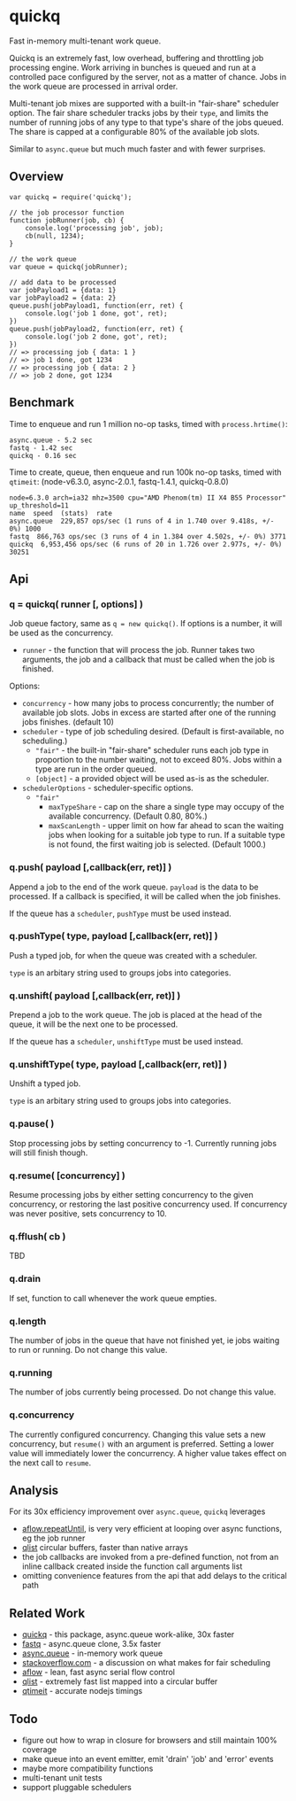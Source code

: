 quickq
======

Fast in-memory multi-tenant work queue.

Quickq is an extremely fast, low overhead, buffering and throttling job processing
engine.  Work arriving in bunches is queued and run at a controlled pace configured
by the server, not as a matter of chance.  Jobs in the work queue are processed in
arrival order.

Multi-tenant job mixes are supported with a built-in "fair-share" scheduler option.
The fair share scheduler tracks jobs by their `type`, and limits the number of running
jobs of any type to that type's share of the jobs queued.  The share is capped
at a configurable 80% of the available job slots.

Similar to `async.queue` but much much faster and with fewer surprises.


Overview
--------

    var quickq = require('quickq');

    // the job processor function
    function jobRunner(job, cb) {
        console.log('processing job', job);
        cb(null, 1234);
    }

    // the work queue
    var queue = quickq(jobRunner);

    // add data to be processed
    var jobPayload1 = {data: 1}
    var jobPayload2 = {data: 2}
    queue.push(jobPayload1, function(err, ret) {
        console.log('job 1 done, got', ret);
    })
    queue.push(jobPayload2, function(err, ret) {
        console.log('job 2 done, got', ret);
    })
    // => processing job { data: 1 }
    // => job 1 done, got 1234
    // => processing job { data: 2 }
    // => job 2 done, got 1234


Benchmark
---------

Time to enqueue and run 1 million no-op tasks, timed with `process.hrtime()`:

    async.queue - 5.2 sec
    fastq - 1.42 sec
    quickq - 0.16 sec

Time to create, queue, then enqueue and run 100k no-op tasks, timed with `qtimeit`:
(node-v6.3.0, async-2.0.1, fastq-1.4.1, quickq-0.8.0)

    node=6.3.0 arch=ia32 mhz=3500 cpu="AMD Phenom(tm) II X4 B55 Processor" up_threshold=11
    name  speed  (stats)  rate
    async.queue  229,857 ops/sec (1 runs of 4 in 1.740 over 9.418s, +/- 0%) 1000
    fastq  866,763 ops/sec (3 runs of 4 in 1.384 over 4.502s, +/- 0%) 3771
    quickq  6,953,456 ops/sec (6 runs of 20 in 1.726 over 2.977s, +/- 0%) 30251


Api
---

### q = quickq( runner [, options] )

Job queue factory, same as `q = new quickq()`.  If options is a number, it will be
used as the concurrency.

- `runner` - the function that will process the job.  Runner takes two arguments,
the job and a callback that must be called when the job is finished.

Options:
- `concurrency` - how many jobs to process concurrently; the number of available job
  slots.  Jobs in excess are started after one of the running jobs finishes. (default 10)
- `scheduler` - type of job scheduling desired.  (Default is first-available, no scheduling.)
    - `"fair"` - the built-in "fair-share" scheduler runs each job type in proportion
      to the number waiting, not to exceed 80%.  Jobs within a type are run in the
      order queued.
    - `[object]` - a provided object will be used as-is as the scheduler.
- `schedulerOptions` - scheduler-specific options.
    - `"fair"`
        - `maxTypeShare` - cap on the share a single type may occupy of the
          available concurrency. (Default 0.80, 80%.)
        - `maxScanLength` - upper limit on how far ahead to scan the waiting jobs
          when looking for a suitable job type to run.  If a suitable type is not found,
          the first waiting job is selected.  (Default 1000.)

### q.push( payload [,callback(err, ret)] )

Append a job to the end of the work queue.  `payload` is the data to be processed.
If a callback is specified, it will be called when the job finishes.

If the queue has a `scheduler`, `pushType` must be used instead.

### q.pushType( type, payload [,callback(err, ret)] )

Push a typed job, for when the queue was created with a scheduler.

`type` is an arbitary string used to groups jobs into categories.

### q.unshift( payload [,callback(err, ret)] )

Prepend a job to the work queue.  The job is placed at the head of the queue, it
will be the next one to be processed.

If the queue has a `scheduler`, `unshiftType` must be used instead.

### q.unshiftType( type, payload [,callback(err, ret)] )

Unshift a typed job.

`type` is an arbitary string used to groups jobs into categories.


### q.pause( )

Stop processing jobs by setting concurrency to -1.  Currently running jobs will
still finish though.

### q.resume( [concurrency] )

Resume processing jobs by either setting concurrency to the given concurrency, or
restoring the last positive concurrency used.  If concurrency was never positive,
sets concurrency to 10.


### q.fflush( cb )

TBD

### q.drain

If set, function to call whenever the work queue empties.

### q.length

The number of jobs in the queue that have not finished yet, ie jobs waiting to run
or running.  Do not change this value.

### q.running

The number of jobs currently being processed.  Do not change this value.

### q.concurrency

The currently configured concurrency.  Changing this value sets a new concurrency,
but `resume()` with an argument is preferred.  Setting a lower value will immediately
lower the concurrency.  A higher value takes effect on the next call to `resume`.


Analysis
--------

For its 30x efficiency improvement over `async.queue`, `quickq` leverages
- [aflow.repeatUntil](https://npmjs.org/package/aflow), is very very efficient at
  looping over async functions, eg the job runner
- [qlist](https://npmjs.org/package/qlist) circular buffers, faster than native arrays
- the job callbacks are invoked from a pre-defined function, not from an inline
  callback created inside the function call arguments list
- omitting convenience features from the api that add delays to the critical path


Related Work
------------

- [quickq](https://github.com/andrasq/node-quickq) - this package, async.queue work-alike, 30x faster
- [fastq](https://npmjs.org/package/fastq) - async.queue clone, 3.5x faster
- [async.queue](https://npmjs.org/package/async) - in-memory work queue
- [stackoverflow.com](http://stackoverflow.com/questions/28388281/job-scheduling-algorithm-for-cluster/28389114#28389114) -
  a discussion on what makes for fair scheduling
- [aflow](https://npmjs.org/package/aflow) - lean, fast async serial flow control
- [qlist](https://npmjs.org/package/qlist) - extremely fast list mapped into a circular buffer
- [qtimeit](https://npmjs.org/package/qtimeit) - accurate nodejs timings


Todo
----

- figure out how to wrap in closure for browsers and still maintain 100% coverage
- make queue into an event emitter, emit 'drain' 'job' and 'error' events
- maybe more compatibility functions
- multi-tenant unit tests
- support pluggable schedulers

